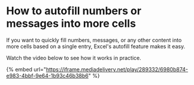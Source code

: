 # How to autofill numbers or messages into more cells

If you want to quickly fill numbers, messages, or any other content into more cells based on a single entry, Excel's autofill feature makes it easy.

Watch the video below to see how it works in practice.

{% embed url="https://iframe.mediadelivery.net/play/289332/6980b874-e983-4bbf-9e64-1b93c46b38b6" %}
